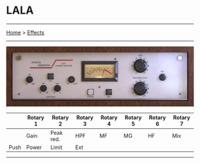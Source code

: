 # LALA

---

[Home](../) > [Effects](./)

---

![logo](../assets/analogObsessionLala.png)

|         | Rotary 1 | Rotary 2  | Rotary 3 | Rotary 4 | Rotary 5 | Rotary 6 | Rotary 7 |
|---------|----------|-----------|----------|----------|----------|----------|----------|
|         | Gain     | Peak red. | HPF      | MF       | MG       | HF       | Mix      |
| Push    | Power    | Limit     | Ext      |          |          |          |          |

---
